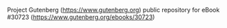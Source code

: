 Project Gutenberg (https://www.gutenberg.org) public repository for eBook #30723 (https://www.gutenberg.org/ebooks/30723)
